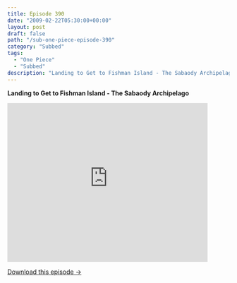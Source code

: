 ```yaml
---
title: Episode 390
date: "2009-02-22T05:30:00+00:00"
layout: post
draft: false
path: "/sub-one-piece-episode-390"
category: "Subbed"
tags:
  - "One Piece"
  - "Subbed"
description: "Landing to Get to Fishman Island - The Sabaody Archipelago"
---
```


**Landing to Get to Fishman Island - The Sabaody Archipelago**

<iframe width="640" height="360" src="https://www.rapidvideo.com/e/FXV0XWVVUS" frameborder="0" marginwidth=0 marginheight=0 scrolling=no allowfullscreen style="max-width:90%;"></iframe>

<a href="http://ouo.io/qs/eCodkFEQ?s=https://www.rapidvideo.com/d/FXV0XWVVUS" class="styled_a">Download this episode →</a>

